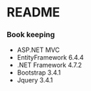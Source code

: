# README #

### Book keeping ###

* ASP.NET MVC
* EntityFramework 6.4.4
* .NET Framework 4.7.2
* Bootstrap 3.4.1
* Jquery 3.4.1

